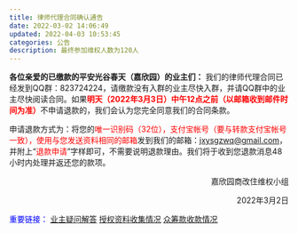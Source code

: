 ```yaml
---
title: 律师代理合同确认通告
date: 2022-03-02 14:06:49
updated: 2022-04-03 10:53:45
categories: 公告
description: 最终参加维权人数为120人
---
```

**各位亲爱的已缴款的平安光谷春天（嘉欣园）的业主们：**
我们的律师代理合同已经发到QQ群：823724224，请缴款没有入群的业主尽快入群，并请QQ群中的业主尽快阅读合同。如果<font color="red">**明天（2022年3月3日）中午12点之前（以邮箱收到邮件时间为准）**</font>不申请退款的，我们会认为您完全同意我们的合同条款。

申请退款方式为：将您的<font color="red">唯一识别码（32位），支付宝帐号（要与转款支付宝帐号一致），使用与您发送资料相同的邮箱</font>发到我们的邮箱：jxysgzwq@gmail.com，并附上“<font color="red">退款申请</font>”字样即可，不需要说明退款理由。我们将于收到您退款消息48小时内处理并返还您的款项。

<p align="right">嘉欣园商改住维权小组</p>
<p align="right">2022年3月2日</p>

<font color="blue">重要链接：</font>
[业主疑问解答](/2022/01/31/业主疑问解答)
[授权资料收集情况](/2022/01/31/授权资料收集情况)
[众筹款收款情况](/2022/02/23/众筹款收款情况/)